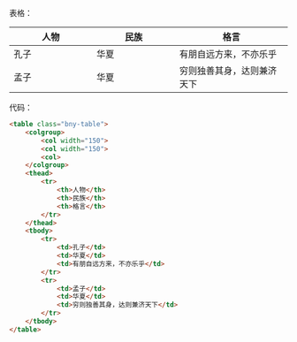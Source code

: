 表格：

<table class="bny-table">
    <colgroup>
        <col width="150">
        <col width="150">
        <col>
    </colgroup>
    <thead>
        <tr>
            <th>人物</th>
            <th>民族</th>
            <th>格言</th>
        </tr>
    </thead>
    <tbody>
        <tr>
            <td>孔子</td>
            <td>华夏</td>
            <td>有朋自远方来，不亦乐乎</td>
        </tr>
        <tr>
            <td>孟子</td>
            <td>华夏</td>
            <td>穷则独善其身，达则兼济天下</td>
        </tr>
    </tbody>
</table>

代码：

```html
<table class="bny-table">
    <colgroup>
        <col width="150">
        <col width="150">
        <col>
    </colgroup>
    <thead>
        <tr>
            <th>人物</th>
            <th>民族</th>
            <th>格言</th>
        </tr>
    </thead>
    <tbody>
        <tr>
            <td>孔子</td>
            <td>华夏</td>
            <td>有朋自远方来，不亦乐乎</td>
        </tr>
        <tr>
            <td>孟子</td>
            <td>华夏</td>
            <td>穷则独善其身，达则兼济天下</td>
        </tr>
    </tbody>
</table>
```